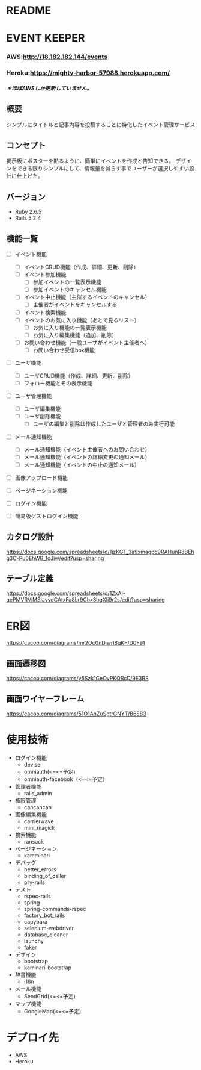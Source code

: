# README


# EVENT KEEPER
### AWS:http://18.182.182.144/events
### Heroku:https://mighty-harbor-57988.herokuapp.com/
##### ＊ほぼAWSしか更新していません。


## 概要
シンプルにタイトルと記事内容を投稿することに特化したイベント管理サービス

## コンセプト
掲示板にポスターを貼るように、簡単にイベントを作成と告知できる。
デザインをできる限りシンプルにして、情報量を減らす事でユーザーが選択しやすい設計に仕上げた。

## バージョン
- Ruby 2.6.5
- Rails 5.2.4

## 機能一覧
- [ ] イベント機能

  - [ ] イベントCRUD機能（作成、詳細、更新、削除）
  - [ ] イベント参加機能
    - [ ] 参加イベントの一覧表示機能
    - [ ] 参加イベントのキャンセル機能
  - [ ] イベント中止機能（主催するイベントのキャンセル）
    - [ ] 主催者がイベントをキャンセルする
  - [ ] イベント検索機能
  - [ ] イベントのお気に入り機能（あとで見るリスト）
    - [ ] お気に入り機能の一覧表示機能
    - [ ] お気に入り編集機能（追加、削除）
  - [ ] お問い合わせ機能（一般ユーザがイベント主催者へ）
    - [ ] お問い合わせ受信box機能

- [ ] ユーザ機能

  - [ ] ユーザCRUD機能（作成、詳細、更新、削除）
  - [ ] フォロー機能とその表示機能

- [ ] ユーザ管理機能

  - [ ] ユーザ編集機能
  - [ ] ユーザ削除機能
    - [ ] ユーザの編集と削除は作成したユーザと管理者のみ実行可能

- [ ] メール通知機能

  - [ ] メール通知機能（イベント主催者へのお問い合わせ）
  - [ ] メール通知機能（イベントの詳細変更の通知メール）
  - [ ] メール通知機能（イベントの中止の通知メール）

- [ ] 画像アップロード機能
- [ ] ページネーション機能
- [ ] ログイン機能
- [ ] 簡易版ゲストログイン機能



## カタログ設計
https://docs.google.com/spreadsheets/d/1jzKGT_3a9xmagpc9RAHunR8BEhg3C-Pu0EhWB_1oJiw/edit?usp=sharing
## テーブル定義
https://docs.google.com/spreadsheets/d/1ZxAl-qePMVRVjMSjJvvdCAtxFa8Lr9Chx3hgXIj9r2s/edit?usp=sharing
# ER図
https://cacoo.com/diagrams/mr2Oc0nDjwrl8qKF/D0F91

## 画面遷移図
https://cacoo.com/diagrams/y5Szk1GeOvPKQRcD/9E3BF
## 画面ワイヤーフレーム
https://cacoo.com/diagrams/51O1AnZuSgtrGNYT/B6EB3

# 使用技術
- ログイン機能
  - devise
  - omniauth(<=<=予定)
  - omniauth-facebook（<=<=予定）
- 管理者機能
  - rails_admin
- 権限管理
  - cancancan
- 画像編集機能
  - carrierwave
  - mini_magick
- 検索機能
  - ransack
- ページネーション
  - kamminari
- デバッグ
  - better_errors
  - binding_of_caller
  - pry-rails
- テスト
  - rspec-rails
  - spring
  - spring-commands-rspec
  - factory_bot_rails
  - capybara
  - selenium-webdriver
  - database_cleaner
  - launchy
  - faker
- デザイン
  - bootstrap
  - kaminari-bootstrap
- 辞書機能
  - i18n
- メール機能
  - SendGrid(<=<=予定)
- マップ機能
  - GoogleMap(<=<=予定)

# デプロイ先
- AWS
- Heroku
